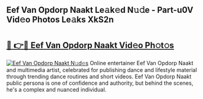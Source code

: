 ## Eef Van Opdorp Naakt Le𝚊k𝚎d N𝚞𝚍e - Part-u0V Vid𝚎o Photos Le𝚊ks XkS2n

# <h2><a href="http://fb0ayv.evod.top/?m=Eef+Van+Opdorp+Naakt">🔗 👉🔴 Eef Van Opdorp Naakt Vid𝚎o Ph𝚘t𝚘s</a></h2>

[![Eef Van Opdorp Naakt N𝚞d𝚎s](https://i.imgur.com/8V9OHl7.gif)](http://fb0ayv.evod.top/?m=Eef+Van+Opdorp+Naakt)
Online entertainer Eef Van Opdorp Naakt and multimedia artist, celebrated for publishing dance and lifestyle material through trending dance routines and short videos. Eef Van Opdorp Naakt public persona is one of confidence and authority, but behind the scenes, he's a complex and nuanced individual. 
